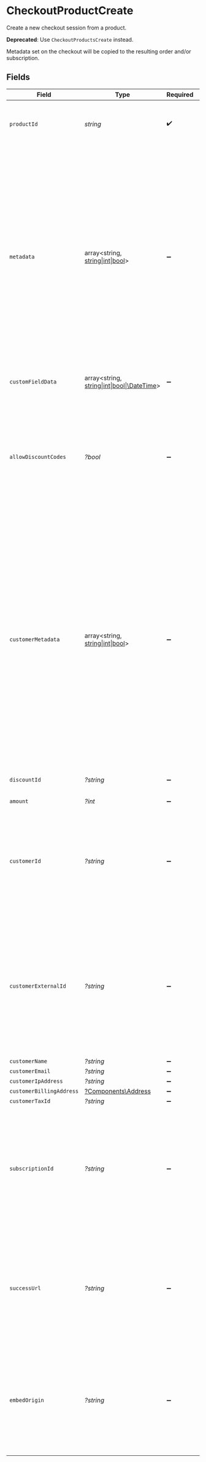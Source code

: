 # CheckoutProductCreate

Create a new checkout session from a product.

**Deprecated**: Use `CheckoutProductsCreate` instead.

Metadata set on the checkout will be copied
to the resulting order and/or subscription.


## Fields

| Field                                                                                                                                                                                                                                                                                                                                  | Type                                                                                                                                                                                                                                                                                                                                   | Required                                                                                                                                                                                                                                                                                                                               | Description                                                                                                                                                                                                                                                                                                                            |
| -------------------------------------------------------------------------------------------------------------------------------------------------------------------------------------------------------------------------------------------------------------------------------------------------------------------------------------- | -------------------------------------------------------------------------------------------------------------------------------------------------------------------------------------------------------------------------------------------------------------------------------------------------------------------------------------- | -------------------------------------------------------------------------------------------------------------------------------------------------------------------------------------------------------------------------------------------------------------------------------------------------------------------------------------- | -------------------------------------------------------------------------------------------------------------------------------------------------------------------------------------------------------------------------------------------------------------------------------------------------------------------------------------- |
| `productId`                                                                                                                                                                                                                                                                                                                            | *string*                                                                                                                                                                                                                                                                                                                               | :heavy_check_mark:                                                                                                                                                                                                                                                                                                                     | ID of the product to checkout. First available price will be selected.                                                                                                                                                                                                                                                                 |
| `metadata`                                                                                                                                                                                                                                                                                                                             | array<string, [string\|int\|bool](../../Models/Components/CheckoutProductCreateMetadata.md)>                                                                                                                                                                                                                                           | :heavy_minus_sign:                                                                                                                                                                                                                                                                                                                     | Key-value object allowing you to store additional information.<br/><br/>The key must be a string with a maximum length of **40 characters**.<br/>The value must be either:<br/><br/>* A string with a maximum length of **500 characters**<br/>* An integer<br/>* A boolean<br/><br/>You can store up to **50 key-value pairs**.       |
| `customFieldData`                                                                                                                                                                                                                                                                                                                      | array<string, [string\|int\|bool\|\DateTime](../../Models/Components/CheckoutProductCreateCustomFieldData.md)>                                                                                                                                                                                                                         | :heavy_minus_sign:                                                                                                                                                                                                                                                                                                                     | Key-value object storing custom field values.                                                                                                                                                                                                                                                                                          |
| `allowDiscountCodes`                                                                                                                                                                                                                                                                                                                   | *?bool*                                                                                                                                                                                                                                                                                                                                | :heavy_minus_sign:                                                                                                                                                                                                                                                                                                                     | Whether to allow the customer to apply discount codes. If you apply a discount through `discount_id`, it'll still be applied, but the customer won't be able to change it.                                                                                                                                                             |
| `customerMetadata`                                                                                                                                                                                                                                                                                                                     | array<string, [string\|int\|bool](../../Models/Components/CheckoutProductCreateCustomerMetadata.md)>                                                                                                                                                                                                                                   | :heavy_minus_sign:                                                                                                                                                                                                                                                                                                                     | Key-value object allowing you to store additional information that'll be copied to the created customer.<br/><br/>The key must be a string with a maximum length of **40 characters**.<br/>The value must be either:<br/><br/>* A string with a maximum length of **500 characters**<br/>* An integer<br/>* A boolean<br/><br/>You can store up to **50 key-value pairs**. |
| `discountId`                                                                                                                                                                                                                                                                                                                           | *?string*                                                                                                                                                                                                                                                                                                                              | :heavy_minus_sign:                                                                                                                                                                                                                                                                                                                     | ID of the discount to apply to the checkout.                                                                                                                                                                                                                                                                                           |
| `amount`                                                                                                                                                                                                                                                                                                                               | *?int*                                                                                                                                                                                                                                                                                                                                 | :heavy_minus_sign:                                                                                                                                                                                                                                                                                                                     | N/A                                                                                                                                                                                                                                                                                                                                    |
| `customerId`                                                                                                                                                                                                                                                                                                                           | *?string*                                                                                                                                                                                                                                                                                                                              | :heavy_minus_sign:                                                                                                                                                                                                                                                                                                                     | ID of an existing customer in the organization. The customer data will be pre-filled in the checkout form. The resulting order will be linked to this customer.                                                                                                                                                                        |
| `customerExternalId`                                                                                                                                                                                                                                                                                                                   | *?string*                                                                                                                                                                                                                                                                                                                              | :heavy_minus_sign:                                                                                                                                                                                                                                                                                                                     | ID of the customer in your system. If a matching customer exists on Polar, the resulting order will be linked to this customer. Otherwise, a new customer will be created with this external ID set.                                                                                                                                   |
| `customerName`                                                                                                                                                                                                                                                                                                                         | *?string*                                                                                                                                                                                                                                                                                                                              | :heavy_minus_sign:                                                                                                                                                                                                                                                                                                                     | N/A                                                                                                                                                                                                                                                                                                                                    |
| `customerEmail`                                                                                                                                                                                                                                                                                                                        | *?string*                                                                                                                                                                                                                                                                                                                              | :heavy_minus_sign:                                                                                                                                                                                                                                                                                                                     | N/A                                                                                                                                                                                                                                                                                                                                    |
| `customerIpAddress`                                                                                                                                                                                                                                                                                                                    | *?string*                                                                                                                                                                                                                                                                                                                              | :heavy_minus_sign:                                                                                                                                                                                                                                                                                                                     | N/A                                                                                                                                                                                                                                                                                                                                    |
| `customerBillingAddress`                                                                                                                                                                                                                                                                                                               | [?Components\Address](../../Models/Components/Address.md)                                                                                                                                                                                                                                                                              | :heavy_minus_sign:                                                                                                                                                                                                                                                                                                                     | N/A                                                                                                                                                                                                                                                                                                                                    |
| `customerTaxId`                                                                                                                                                                                                                                                                                                                        | *?string*                                                                                                                                                                                                                                                                                                                              | :heavy_minus_sign:                                                                                                                                                                                                                                                                                                                     | N/A                                                                                                                                                                                                                                                                                                                                    |
| `subscriptionId`                                                                                                                                                                                                                                                                                                                       | *?string*                                                                                                                                                                                                                                                                                                                              | :heavy_minus_sign:                                                                                                                                                                                                                                                                                                                     | ID of a subscription to upgrade. It must be on a free pricing. If checkout is successful, metadata set on this checkout will be copied to the subscription, and existing keys will be overwritten.                                                                                                                                     |
| `successUrl`                                                                                                                                                                                                                                                                                                                           | *?string*                                                                                                                                                                                                                                                                                                                              | :heavy_minus_sign:                                                                                                                                                                                                                                                                                                                     | URL where the customer will be redirected after a successful payment.You can add the `checkout_id={CHECKOUT_ID}` query parameter to retrieve the checkout session id.                                                                                                                                                                  |
| `embedOrigin`                                                                                                                                                                                                                                                                                                                          | *?string*                                                                                                                                                                                                                                                                                                                              | :heavy_minus_sign:                                                                                                                                                                                                                                                                                                                     | If you plan to embed the checkout session, set this to the Origin of the embedding page. It'll allow the Polar iframe to communicate with the parent page.                                                                                                                                                                             |